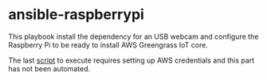 # ansible-raspberrypi

This playbook install the dependency for an USB webcam and configure the Raspberry Pi to be ready to install AWS Greengrass IoT core.

The last [script](https://docs.aws.amazon.com/greengrass/latest/developerguide/quick-start.html) to execute requires setting up AWS credentials and this part has not been automated.

